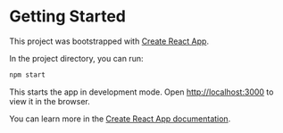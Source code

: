 # Getting Started

This project was bootstrapped with [Create React App](https://github.com/facebook/create-react-app).

In the project directory, you can run:

```sh
npm start
```

This starts the app in development mode. Open [http://localhost:3000](http://localhost:3000) to view it in the browser.

You can learn more in the [Create React App documentation](https://facebook.github.io/create-react-app/docs/getting-started).

